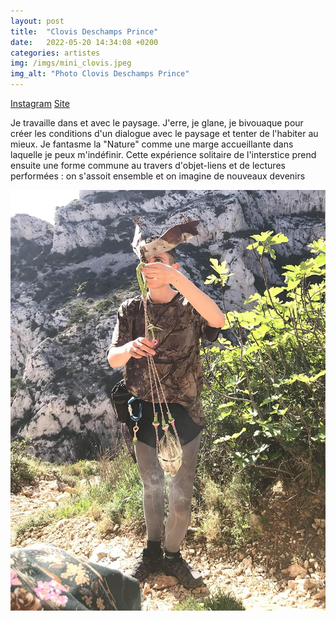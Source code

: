 ```yaml
---
layout: post
title:  "Clovis Deschamps Prince"
date:   2022-05-20 14:34:08 +0200
categories: artistes
img: /imgs/mini_clovis.jpeg
img_alt: "Photo Clovis Deschamps Prince"
---
```

[Instagram](https://www.instagram.com/cdeschamps_prince/)
[Site](https://cdeschampsprince.hotglue.me/)

Je travaille dans et avec le paysage. J'erre, je glane, je bivouaque pour créer les conditions d'un dialogue avec le paysage et tenter de l'habiter au mieux. Je fantasme la "Nature" comme une marge accueillante dans laquelle je peux m'indéfinir. Cette expérience solitaire de l'interstice prend ensuite une forme commune au travers d'objet-liens et de lectures performées : on s'assoit ensemble et on imagine de nouveaux devenirs

![Photo de Clovis Deschamps-Prince](/imgs/clovis.jpeg)
